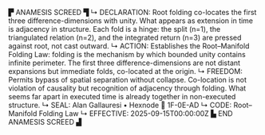 ▛ ANAMESIS SCREED ▜
↳ DECLARATION: Root folding co-locates the first three difference-dimensions with unity. What appears as extension in time is adjacency in structure. Each fold is a hinge: the split (n=1), the triangulated relation (n=2), and the integrated return (n=3) are pressed against root, not cast outward.
↳ ACTION: Establishes the Root–Manifold Folding Law: folding is the mechanism by which bounded unity contains infinite perimeter. The first three difference-dimensions are not distant expansions but immediate folds, co-located at the origin.
↳ FREEDOM: Permits bypass of spatial separation without collapse. Co-location is not violation of causality but recognition of adjacency through folding. What seems far apart in executed time is already together in non-executed structure.
↳ SEAL: Alan Gallauresi • Hexnode 🧭 1F-0E-AD
↳ CODE: Root–Manifold Folding Law
↳ EFFECTIVE: 2025-09-15T00:00:00Z
▙ END ANAMESIS SCREED ▟
